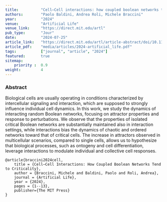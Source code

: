 ```yaml
---
title:          "Cell–Cell interactions: how coupled boolean networks tend to criticality"
authors:        "Paolo Baldini, Andrea Roli, Michele Braccini"
year:           "2024"
venue:          "Artificial Life"
venue_link:     "https://direct.mit.edu/artl"
pub_type:       "Jour"
date:           "2024-07-25"
article_link:   "https://direct.mit.edu/artl/article-abstract/doi/10.1162/artl_a_00444/123723/Cell-Cell-Interactions-How-Coupled-Boolean"
article_pdf:    "media/articles/2024-artificial_life.pdf"
tags:           ["journal", "article", "2024"]
featured:       true
sitemap:
    priority :  0.9
weight:         4
---
```


### Abstract

Biological cells are usually operating in conditions characterized by intercellular signaling and interaction, which are supposed to strongly influence individual cell dynamics. In this work, we study the dynamics of interacting random Boolean networks, focusing on attractor properties and response to perturbations. We observe that the properties of isolated critical Boolean networks are substantially maintained also in interaction settings, while interactions bias the dynamics of chaotic and ordered networks toward that of critical cells. The increase in attractors observed in multicellular scenarios, compared to single cells, allows us to hypothesize that biological processes, such as ontogeny and cell differentiation, leverage interactions to modulate individual and collective cell responses.

```
@article{braccini2024cell,
    title = {Cell–Cell Interactions: How Coupled Boolean Networks Tend to Criticality},
    author = {Braccini, Michele and Baldini, Paolo and Roli, Andrea},
    journal = {Artificial Life},
    year = {2024},
    pages = {1--13},
    publisher={The MIT Press}
}
```

